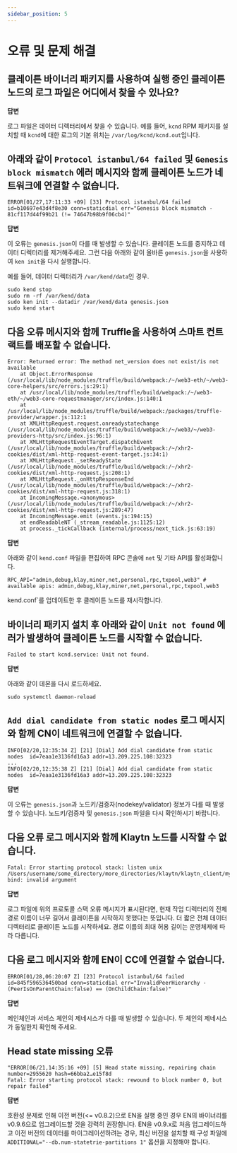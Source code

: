 ```yaml
---
sidebar_position: 5
---
```


# 오류 및 문제 해결

## 클레이튼 바이너리 패키지를 사용하여 실행 중인 클레이튼 노드의 로그 파일은 어디에서 찾을 수 있나요? <a id="where-can-i-find-a-log-file-for-the-running-klaytn-node-using-the-klaytn-binary"></a>

**답변**

로그 파일은 데이터 디렉터리에서 찾을 수 있습니다. 예를 들어, `kcnd` RPM 패키지를 설치할 때 `kcnd`에 대한 로그의 기본 위치는 `/var/log/kcnd/kcnd.out`입니다.

## 아래와 같이 `Protocol istanbul/64 failed` 및 `Genesis block mismatch` 에러 메시지와 함께 클레이튼 노드가 네트워크에 연결할 수 없습니다. <a id="klaytn-node-can-not-connect-to-network-with-protocol-istanbul-64-failed-and-gene"></a>

```
ERROR[01/27,17:11:33 +09] [33] Protocol istanbul/64 failed               id=b10697e43d4f8e30 conn=staticdial err="Genesis block mismatch - 81cf117d44f99b21 (!= 74647b98b9f06cb4)"
```

**답변**

이 오류는 `genesis.json`이 다를 때 발생할 수 있습니다.
클레이튼 노드를 중지하고 데이터 디렉터리를 제거해주세요. 그런 다음 아래와 같이 올바른 `genesis.json`을 사용하여 `ken init`을 다시 실행합니다.

예를 들어, 데이터 디렉터리가 `/var/kend/data`인 경우.
```
sudo kend stop
sudo rm -rf /var/kend/data
sudo ken init --datadir /var/kend/data genesis.json
sudo kend start
```


## 다음 오류 메시지와 함께 Truffle을 사용하여 스마트 컨트랙트를 배포할 수 없습니다. <a id="can-t-deploy-smart-contract-using-truffle-with-following-error-message"></a>

```
Error: Returned error: The method net_version does not exist/is not available
    at Object.ErrorResponse (/usr/local/lib/node_modules/truffle/build/webpack:/~/web3-eth/~/web3-core-helpers/src/errors.js:29:1)
    at /usr/local/lib/node_modules/truffle/build/webpack:/~/web3-eth/~/web3-core-requestmanager/src/index.js:140:1
    at /usr/local/lib/node_modules/truffle/build/webpack:/packages/truffle-provider/wrapper.js:112:1
    at XMLHttpRequest.request.onreadystatechange (/usr/local/lib/node_modules/truffle/build/webpack:/~/web3/~/web3-providers-http/src/index.js:96:1)
    at XMLHttpRequestEventTarget.dispatchEvent (/usr/local/lib/node_modules/truffle/build/webpack:/~/xhr2-cookies/dist/xml-http-request-event-target.js:34:1)
    at XMLHttpRequest._setReadyState (/usr/local/lib/node_modules/truffle/build/webpack:/~/xhr2-cookies/dist/xml-http-request.js:208:1)
    at XMLHttpRequest._onHttpResponseEnd (/usr/local/lib/node_modules/truffle/build/webpack:/~/xhr2-cookies/dist/xml-http-request.js:318:1)
    at IncomingMessage.<anonymous> (/usr/local/lib/node_modules/truffle/build/webpack:/~/xhr2-cookies/dist/xml-http-request.js:289:47)
    at IncomingMessage.emit (events.js:194:15)
    at endReadableNT (_stream_readable.js:1125:12)
    at process._tickCallback (internal/process/next_tick.js:63:19)
```

**답변**

아래와 같이 `kend.conf` 파일을 편집하여 RPC 콘솔에 `net` 및 기타 API를 활성화합니다.

```
RPC_API="admin,debug,klay,miner,net,personal,rpc,txpool,web3" # available apis: admin,debug,klay,miner,net,personal,rpc,txpool,web3
```
kend.conf`를 업데이트한 후 클레이튼 노드를 재시작합니다.


## 바이너리 패키지 설치 후 아래와 같이 `Unit not found` 에러가 발생하여 클레이튼 노드를 시작할 수 없습니다. <a id="can-t-start-klaytn-node-with-unit-not-found-error-as-below-after-installing-bina"></a>

```
Failed to start kcnd.service: Unit not found.
```

**답변**

아래와 같이 데몬을 다시 로드하세요.

```
sudo systemctl daemon-reload
```

## `Add dial candidate from static nodes` 로그 메시지와 함께 CN이 네트워크에 연결할 수 없습니다. <a id="cn-can-t-connect-to-network-with-add-dial-candidate-from-static-nodes-log-messag"></a>

```
INFO[02/20,12:35:34 Z] [21] [Dial] Add dial candidate from static nodes  id=7eaa1e3136fd16a3 addr=13.209.225.108:32323
...
INFO[02/20,12:35:38 Z] [21] [Dial] Add dial candidate from static nodes  id=7eaa1e3136fd16a3 addr=13.209.225.108:32323
```

**답변**

이 오류는 `genesis.json`과 노드키/검증자(nodekey/validator) 정보가 다를 때 발생할 수 있습니다.
노드키/검증자 및 `genesis.json` 파일을 다시 확인하시기 바랍니다.

## 다음 오류 로그 메시지와 함께 Klaytn 노드를 시작할 수 없습니다. <a id="klaytn-node-can-t-start-with-following-error-log-message"></a>

```
Fatal: Error starting protocol stack: listen unix /Users/username/some_directory/more_directories/klaytn/klaytn_client/my_test_klaytn/data/dd/klay.ipc: bind: invalid argument
```

**답변**

로그 파일에 위의 프로토콜 스택 오류 메시지가 표시된다면, 현재 작업 디렉터리의 전체 경로 이름이 너무 길어서 클레이튼을 시작하지 못했다는 뜻입니다. 더 짧은 전체 데이터 디렉터리로 클레이튼 노드를 시작하세요. 경로 이름의 최대 허용 길이는 운영체제에 따라 다릅니다.


## 다음 로그 메시지와 함께 EN이 CC에 연결할 수 없습니다. <a id="en-can-t-connect-to-cc-with-following-log-message"></a>

```
ERROR[01/28,06:20:07 Z] [23] Protocol istanbul/64 failed id=845f596536450bad conn=staticdial err="InvalidPeerHierarchy - (PeerIsOnParentChain:false) == (OnChildChain:false)"
```

**답변**

메인체인과 서비스 체인의 제네시스가 다를 때 발생할 수 있습니다. 두 체인의 제네시스가 동일한지 확인해 주세요.

## Head state missing 오류 <a id="head-state-missing-error"></a>

```
"ERROR[06/21,14:35:16 +09] [5] Head state missing, repairing chain       number=2955620 hash=66bba2…e15f8d
Fatal: Error starting protocol stack: rewound to block number 0, but repair failed"
```

**답변**

호환성 문제로 인해 이전 버전(<= v0.8.2)으로 EN을 실행 중인 경우 EN의 바이너리를 v0.9.6으로 업그레이드할 것을 강력히 권장합니다. EN을 v0.9.x로 처음 업그레이드하고 이전 버전의 데이터를 마이그레이션하려는 경우, 최신 버전을 설치할 때 구성 파일에 `ADDITIONAL="--db.num-statetrie-partitions 1"` 옵션을 지정해야 합니다.
